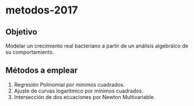# metodos-2017

## Objetivo

Modelar un crecimiento real bacteriano a partir de un análisis algebráico de su comportamiento. 

## Métodos a emplear

1. Regresión Polinomial por mínimos cuadrados.
2. Ajuste de curvas logarítmico por mínimos cuadrados.
3. Intersección de dos ecuaciones por Newton Multivariable.